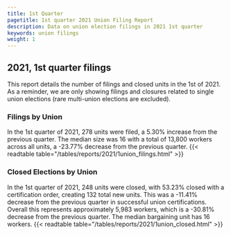 ```yaml
---
title: 1st Quarter 
pagetitle: 1st quarter 2021 Union Filing Report
description: Data on union election filings in 2021 1st quarter 
keywords: union filings
weight: 1
---
```


## 2021, 1st quarter filings

This report details the number of filings and closed units in the 1st of 2021. As a reminder, we are only showing filings and closures related to single union elections (rare multi-union elections are excluded).

### Filings by Union
In the 1st quarter of 2021, 278 units were filed, a 5.30% increase from the previous quarter. The median size was 16 with a total of 13,800 workers across all units, a -23.77% decrease from the previous quarter.
{{< readtable table="/tables/reports/2021/1union_filings.html" >}}

### Closed Elections by Union
In the 1st quarter of 2021, 248 units were closed, with 53.23% closed with a certification order, creating 132 total new units. This was a -11.41% decrease from the previous quarter in successful union certifications. Overall this represents approximately 5,983 workers, which is a -30.81% decrease from the previous quarter. The median bargaining unit has 16 workers.
{{< readtable table="/tables/reports/2021/1union_closed.html" >}}
